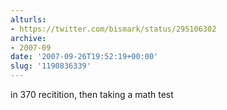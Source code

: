 ```yaml
---
alturls:
- https://twitter.com/bismark/status/295106302
archive:
- 2007-09
date: '2007-09-26T19:52:19+00:00'
slug: '1190836339'
---
```


in 370 recitition, then taking a math test

